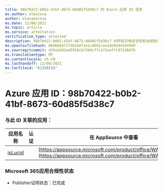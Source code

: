 ```yaml
---
title: 98b70422-b0b2-41bf-8673-60d85f5d38c7 的 Azure 应用 ID 信息
ms.author: elmalova
author: elenamalova
ms.date: 12/08/2021
ms.topic: article
ms.service: attestation
certification_type: attested
description: 98b70422-b0b2-41bf-8673-60d85f5d38c7 的所有可用安全性和合规性信息。
ms.openlocfilehash: 884bb64f17db2def1e1cd682ceedab9544294560
ms.sourcegitcommit: e50a2b92ad5918cb72b9cffca73aeffc8f2d6d76
ms.translationtype: MT
ms.contentlocale: zh-CN
ms.lasthandoff: 12/08/2021
ms.locfileid: "61359214"
---
```

# <a name="azure-app-id-98b70422-b0b2-41bf-8673-60d85f5d38c7"></a>Azure 应用 ID：98b70422-b0b2-41bf-8673-60d85f5d38c7


### <a name="apps-associated-with-this-id"></a>与此 ID 关联的应用：
| **应用名称** | **认证** | **在 AppSource 中查看** |
|--------------|---------------|-----------------------|
| [isLucid](https://docs.microsoft.com/microsoft-365-app-certification/forward/WA200002385) |  | [https://appsource.microsoft.com/product/office/WA200002385](https://appsource.microsoft.com/product/office/WA200002385) |

### <a name="microsoft-365-app-compliance-status"></a>Microsoft 365应用合规性状态
- Publisher证明状态：已完成
